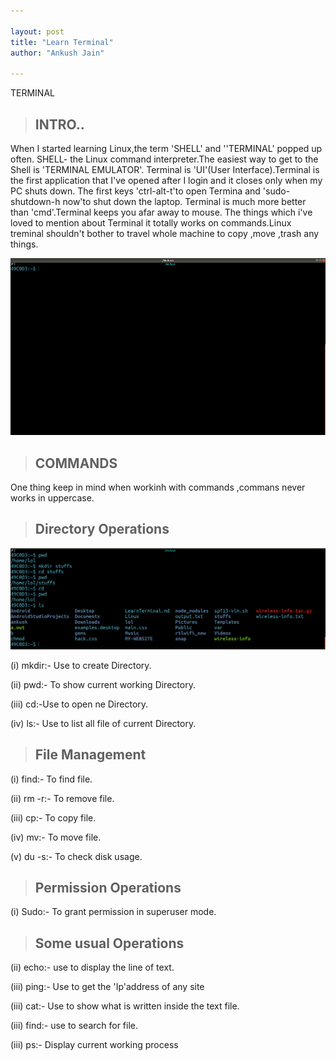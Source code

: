 ```yaml
---

layout:	post
title: "Learn Terminal"
author: "Ankush Jain"

---
```



TERMINAL
> ## INTRO..

When I started learning Linux,the term 'SHELL' and ''TERMINAL' popped up often.  SHELL- the Linux command interpreter.The easiest way to get to the Shell is 'TERMINAL EMULATOR'.
Terminal is 'UI'(User Interface).Terminal is the first application that I've opened after I login  and it closes only when my PC shuts down. The first keys 'ctrl-alt-t'to open Termina and 'sudo-shutdown-h now'to shut down the laptop.
Terminal is much more better than 'cmd'.Terminal keeps you afar away to mouse.
The things which i've loved  to mention about Terminal it totally works on commands.Linux treminal shouldn't bother to travel whole machine to copy ,move ,trash any things.

![A screenshot of my Laptop](/assets/images/Terrminal/terminal.png)

> ##  COMMANDS

 One thing keep in mind when workinh with commands ,commans never works in uppercase.

> ## Directory Operations

![Ascreenshot of my Laptop](/assets/images/Terrminal/0.1.png)

(i) mkdir:- Use to create Directory.

(ii) pwd:- To show current working Directory.

(iii) cd:-Use to open ne Directory.

(iv) ls:- Use to list all file of current Directory.

> ## File Management

(i) find:- To find file.

(ii) rm -r:- To remove file.

(iii) cp:- To copy file.

(iv) mv:- To move file.

(v) du -s:- To check disk usage.

> ##  Permission Operations

(i) Sudo:- To grant permission in superuser mode.

> ## Some usual Operations

(ii) echo:- use to display the line of text.

(iii) ping:- Use to get the 'Ip'address of any site

(iii) cat:- Use to show what is written inside the text   file.

(iii) find:- use to search for  file.

(iii) ps:- Display current working process
